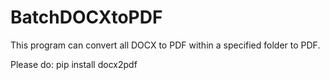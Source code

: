 # BatchDOCXtoPDF
This program can convert all DOCX to PDF within a specified folder to PDF.

Please do:
pip install docx2pdf
